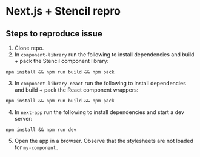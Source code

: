 # Next.js + Stencil repro

## Steps to reproduce issue

1. Clone repo.
2. In `component-library` run the following to install dependencies and build + pack the Stencil component library:

```
npm install && npm run build && npm pack
```

3. In `component-library-react` run the following to install dependencies and build + pack the React component wrappers:

```
npm install && npm run build && npm pack
```

4. In `next-app` run the following to install dependencies and start a dev server:

```
npm install && npm run dev
```

5. Open the app in a browser. Observe that the stylesheets are not loaded for `my-component.`